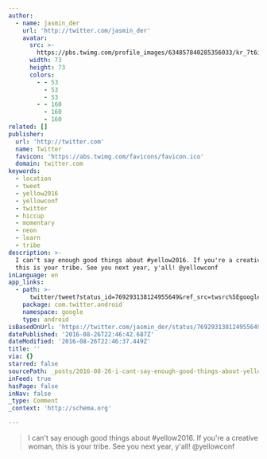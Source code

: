 ```yaml
---
author:
  - name: jasmin_der
    url: 'http://twitter.com/jasmin_der'
    avatar:
      src: >-
        https://pbs.twimg.com/profile_images/634857840285356033/kr_7t6i__bigger.png
      width: 73
      height: 73
      colors:
        - - 53
          - 53
          - 53
        - - 160
          - 160
          - 160
related: []
publisher:
  url: 'http://twitter.com'
  name: Twitter
  favicon: 'https://abs.twimg.com/favicons/favicon.ico'
  domain: twitter.com
keywords:
  - location
  - tweet
  - yellow2016
  - yellowconf
  - twitter
  - hiccup
  - momentary
  - neon
  - learn
  - tribe
description: >-
  I can't say enough good things about #yellow2016. If you're a creative woman,
  this is your tribe. See you next year, y'all! @yellowconf
inLanguage: en
app_links:
  - path: >-
      twitter/tweet?status_id=769293138124955649&ref_src=twsrc%5Egoogle%7Ctwcamp%5Eandroidseo%7Ctwgr%5Estatus%7Ctwterm%5E769293138124955649
    package: com.twitter.android
    namespace: google
    type: android
isBasedOnUrl: 'https://twitter.com/jasmin_der/status/769293138124955649'
datePublished: '2016-08-26T22:46:42.687Z'
dateModified: '2016-08-26T22:46:37.449Z'
title: ''
via: {}
starred: false
sourcePath: _posts/2016-08-26-i-cant-say-enough-good-things-about-yellow2016-if-youre.md
inFeed: true
hasPage: false
inNav: false
_type: Comment
_context: 'http://schema.org'

---
```

> I can't say enough good things about \#yellow2016\. If you're a creative woman, this is your tribe. See you next year, y'all! @yellowconf